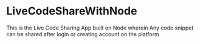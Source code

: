 # LiveCodeShareWithNode

This is the Live Code Sharing App built on Node wherein Any code snippet can be shared after login or creating account on the platform